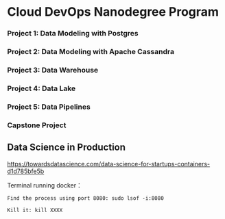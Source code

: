 # Cloud DevOps Nanodegree Program

### Project 1: Data Modeling with Postgres


### Project 2: Data Modeling with Apache Cassandra


### Project 3: Data Warehouse


### Project 4: Data Lake


### Project 5: Data Pipelines


### Capstone Project

## Data Science in Production

https://towardsdatascience.com/data-science-for-startups-containers-d1d785bfe5b

Terminal running docker：
```
Find the process using port 8080: sudo lsof -i:8080

Kill it: kill XXXX
```